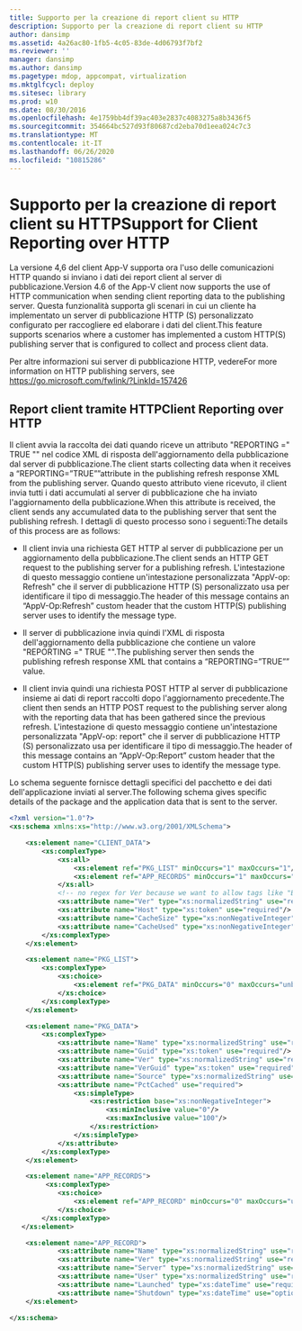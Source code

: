 ```yaml
---
title: Supporto per la creazione di report client su HTTP
description: Supporto per la creazione di report client su HTTP
author: dansimp
ms.assetid: 4a26ac80-1fb5-4c05-83de-4d06793f7bf2
ms.reviewer: ''
manager: dansimp
ms.author: dansimp
ms.pagetype: mdop, appcompat, virtualization
ms.mktglfcycl: deploy
ms.sitesec: library
ms.prod: w10
ms.date: 08/30/2016
ms.openlocfilehash: 4e1759bb4df39ac403e2837c4083275a8b3436f5
ms.sourcegitcommit: 354664bc527d93f80687cd2eba70d1eea024c7c3
ms.translationtype: MT
ms.contentlocale: it-IT
ms.lasthandoff: 06/26/2020
ms.locfileid: "10815286"
---
```

# <span data-ttu-id="6ed77-103">Supporto per la creazione di report client su HTTP</span><span class="sxs-lookup"><span data-stu-id="6ed77-103">Support for Client Reporting over HTTP</span></span>


<span data-ttu-id="6ed77-104">La versione 4,6 del client App-V supporta ora l'uso delle comunicazioni HTTP quando si inviano i dati dei report client al server di pubblicazione.</span><span class="sxs-lookup"><span data-stu-id="6ed77-104">Version 4.6 of the App-V client now supports the use of HTTP communication when sending client reporting data to the publishing server.</span></span> <span data-ttu-id="6ed77-105">Questa funzionalità supporta gli scenari in cui un cliente ha implementato un server di pubblicazione HTTP (S) personalizzato configurato per raccogliere ed elaborare i dati del client.</span><span class="sxs-lookup"><span data-stu-id="6ed77-105">This feature supports scenarios where a customer has implemented a custom HTTP(S) publishing server that is configured to collect and process client data.</span></span>

<span data-ttu-id="6ed77-106">Per altre informazioni sui server di pubblicazione HTTP, vedere</span><span class="sxs-lookup"><span data-stu-id="6ed77-106">For more information on HTTP publishing servers, see</span></span> <https://go.microsoft.com/fwlink/?LinkId=157426>

## <span data-ttu-id="6ed77-107">Report client tramite HTTP</span><span class="sxs-lookup"><span data-stu-id="6ed77-107">Client Reporting over HTTP</span></span>


<span data-ttu-id="6ed77-108">Il client avvia la raccolta dei dati quando riceve un attributo "REPORTING =" TRUE "" nel codice XML di risposta dell'aggiornamento della pubblicazione dal server di pubblicazione.</span><span class="sxs-lookup"><span data-stu-id="6ed77-108">The client starts collecting data when it receives a “REPORTING=”TRUE””attribute in the publishing refresh response XML from the publishing server.</span></span> <span data-ttu-id="6ed77-109">Quando questo attributo viene ricevuto, il client invia tutti i dati accumulati al server di pubblicazione che ha inviato l'aggiornamento della pubblicazione.</span><span class="sxs-lookup"><span data-stu-id="6ed77-109">When this attribute is received, the client sends any accumulated data to the publishing server that sent the publishing refresh.</span></span> <span data-ttu-id="6ed77-110">I dettagli di questo processo sono i seguenti:</span><span class="sxs-lookup"><span data-stu-id="6ed77-110">The details of this process are as follows:</span></span>

-   <span data-ttu-id="6ed77-111">Il client invia una richiesta GET HTTP al server di pubblicazione per un aggiornamento della pubblicazione.</span><span class="sxs-lookup"><span data-stu-id="6ed77-111">The client sends an HTTP GET request to the publishing server for a publishing refresh.</span></span> <span data-ttu-id="6ed77-112">L'intestazione di questo messaggio contiene un'intestazione personalizzata "AppV-op: Refresh" che il server di pubblicazione HTTP (S) personalizzato usa per identificare il tipo di messaggio.</span><span class="sxs-lookup"><span data-stu-id="6ed77-112">The header of this message contains an “AppV-Op:Refresh” custom header that the custom HTTP(S) publishing server uses to identify the message type.</span></span>

-   <span data-ttu-id="6ed77-113">Il server di pubblicazione invia quindi l'XML di risposta dell'aggiornamento della pubblicazione che contiene un valore "REPORTING =" TRUE "".</span><span class="sxs-lookup"><span data-stu-id="6ed77-113">The publishing server then sends the publishing refresh response XML that contains a “REPORTING=”TRUE”” value.</span></span>

-   <span data-ttu-id="6ed77-114">Il client invia quindi una richiesta POST HTTP al server di pubblicazione insieme ai dati di report raccolti dopo l'aggiornamento precedente.</span><span class="sxs-lookup"><span data-stu-id="6ed77-114">The client then sends an HTTP POST request to the publishing server along with the reporting data that has been gathered since the previous refresh.</span></span> <span data-ttu-id="6ed77-115">L'intestazione di questo messaggio contiene un'intestazione personalizzata "AppV-op: report" che il server di pubblicazione HTTP (S) personalizzato usa per identificare il tipo di messaggio.</span><span class="sxs-lookup"><span data-stu-id="6ed77-115">The header of this message contains an “AppV-Op:Report” custom header that the custom HTTP(S) publishing server uses to identify the message type.</span></span>

<span data-ttu-id="6ed77-116">Lo schema seguente fornisce dettagli specifici del pacchetto e dei dati dell'applicazione inviati al server.</span><span class="sxs-lookup"><span data-stu-id="6ed77-116">The following schema gives specific details of the package and the application data that is sent to the server.</span></span>

```xml
<?xml version="1.0"?>
<xs:schema xmlns:xs="http://www.w3.org/2001/XMLSchema">

    <xs:element name="CLIENT_DATA">
        <xs:complexType>
            <xs:all>
                <xs:element ref="PKG_LIST" minOccurs="1" maxOccurs="1"/>
                <xs:element ref="APP_RECORDS" minOccurs="1" maxOccurs="1"/>
            </xs:all>
            <!-- no regex for Ver because we want to allow tags like "Beta" -->
            <xs:attribute name="Ver" type="xs:normalizedString" use="required"/>
            <xs:attribute name="Host" type="xs:token" use="required"/>
            <xs:attribute name="CacheSize" type="xs:nonNegativeInteger" use="required"/>
            <xs:attribute name="CacheUsed" type="xs:nonNegativeInteger" use="required"/>
        </xs:complexType>
    </xs:element>

    <xs:element name="PKG_LIST">
        <xs:complexType>
            <xs:choice>
                <xs:element ref="PKG_DATA" minOccurs="0" maxOccurs="unbounded"/>
            </xs:choice>
        </xs:complexType>
    </xs:element>

    <xs:element name="PKG_DATA">
        <xs:complexType>
            <xs:attribute name="Name" type="xs:normalizedString" use="required"/>
            <xs:attribute name="Guid" type="xs:token" use="required"/>
            <xs:attribute name="Ver" type="xs:normalizedString" use="required"/>
            <xs:attribute name="VerGuid" type="xs:token" use="required"/>
            <xs:attribute name="Source" type="xs:normalizedString" use="required"/>
            <xs:attribute name="PctCached" use="required">
                <xs:simpleType>
                    <xs:restriction base="xs:nonNegativeInteger">
                        <xs:minInclusive value="0"/>
                        <xs:maxInclusive value="100"/>
                    </xs:restriction>
                </xs:simpleType>
            </xs:attribute>
        </xs:complexType>
    </xs:element>

    <xs:element name="APP_RECORDS">
         <xs:complexType>
            <xs:choice>
                <xs:element ref="APP_RECORD" minOccurs="0" maxOccurs="unbounded"/>
            </xs:choice>
        </xs:complexType>
   </xs:element>

    <xs:element name="APP_RECORD">
            <xs:attribute name="Name" type="xs:normalizedString" use="required"/>
            <xs:attribute name="Ver" type="xs:normalizedString" use="required"/>
            <xs:attribute name="Server" type="xs:normalizedString" use="required"/>
            <xs:attribute name="User" type="xs:normalizedString" use="required"/>
            <xs:attribute name="Launched" type="xs:dateTime" use="required"/>
            <xs:attribute name="Shutdown" type="xs:dateTime" use="optional"/>
    </xs:element>

</xs:schema>
```

 

 





